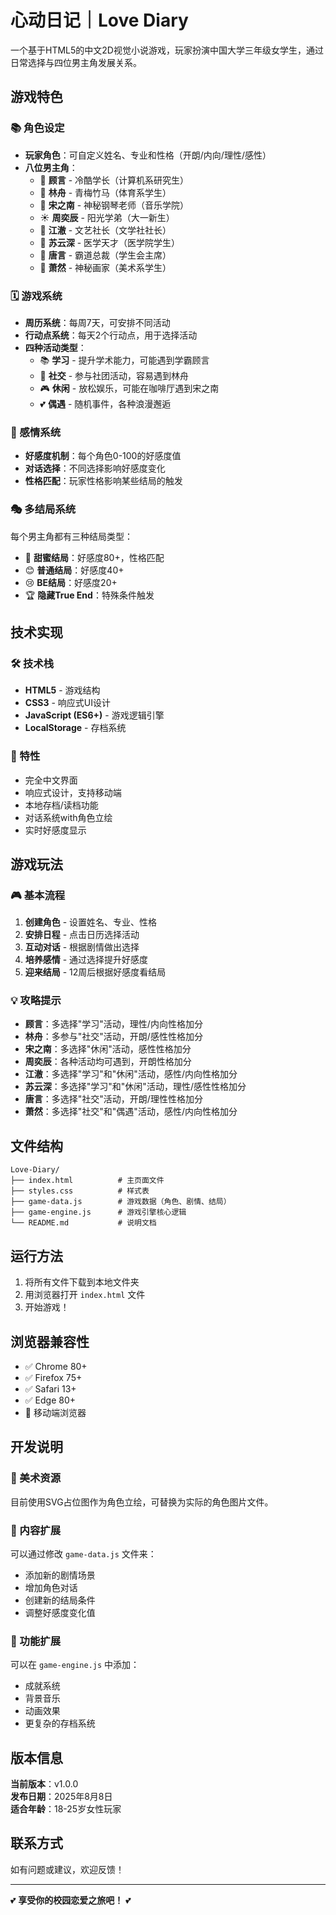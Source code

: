 # 心动日记｜Love Diary

一个基于HTML5的中文2D视觉小说游戏，玩家扮演中国大学三年级女学生，通过日常选择与四位男主角发展关系。

## 游戏特色

### 📚 角色设定
- **玩家角色**：可自定义姓名、专业和性格（开朗/内向/理性/感性）
- **八位男主角**：
  - 🧊 **顾言** - 冷酷学长（计算机系研究生）
  - 🏀 **林舟** - 青梅竹马（体育系学生）
  - 🎹 **宋之南** - 神秘钢琴老师（音乐学院）
  - ☀️ **周奕辰** - 阳光学弟（大一新生）
  - 📝 **江澈** - 文艺社长（文学社社长）
  - 🏥 **苏云深** - 医学天才（医学院学生）
  - 💼 **唐言** - 霸道总裁（学生会主席）
  - 🎨 **萧然** - 神秘画家（美术系学生）

### 🗓️ 游戏系统
- **周历系统**：每周7天，可安排不同活动
- **行动点系统**：每天2个行动点，用于选择活动
- **四种活动类型**：
  - 📚 **学习** - 提升学术能力，可能遇到学霸顾言
  - 👥 **社交** - 参与社团活动，容易遇到林舟
  - 🎮 **休闲** - 放松娱乐，可能在咖啡厅遇到宋之南
  - 💕 **偶遇** - 随机事件，各种浪漫邂逅

### 💖 感情系统
- **好感度机制**：每个角色0-100的好感度值
- **对话选择**：不同选择影响好感度变化
- **性格匹配**：玩家性格影响某些结局的触发

### 🎭 多结局系统
每个男主角都有三种结局类型：
- 🌟 **甜蜜结局**：好感度80+，性格匹配
- 😊 **普通结局**：好感度40+
- 😢 **BE结局**：好感度20+
- 🏆 **隐藏True End**：特殊条件触发

## 技术实现

### 🛠️ 技术栈
- **HTML5** - 游戏结构
- **CSS3** - 响应式UI设计
- **JavaScript (ES6+)** - 游戏逻辑引擎
- **LocalStorage** - 存档系统

### 📱 特性
- 完全中文界面
- 响应式设计，支持移动端
- 本地存档/读档功能
- 对话系统with角色立绘
- 实时好感度显示

## 游戏玩法

### 🎮 基本流程
1. **创建角色** - 设置姓名、专业、性格
2. **安排日程** - 点击日历选择活动
3. **互动对话** - 根据剧情做出选择
4. **培养感情** - 通过选择提升好感度
5. **迎来结局** - 12周后根据好感度看结局

### 💡 攻略提示
- **顾言**：多选择"学习"活动，理性/内向性格加分
- **林舟**：多参与"社交"活动，开朗/感性性格加分
- **宋之南**：多选择"休闲"活动，感性性格加分
- **周奕辰**：各种活动均可遇到，开朗性格加分
- **江澈**：多选择"学习"和"休闲"活动，感性/内向性格加分
- **苏云深**：多选择"学习"和"休闲"活动，理性/感性性格加分
- **唐言**：多选择"社交"活动，开朗/理性性格加分
- **萧然**：多选择"社交"和"偶遇"活动，感性/内向性格加分

## 文件结构

```
Love-Diary/
├── index.html          # 主页面文件
├── styles.css          # 样式表
├── game-data.js        # 游戏数据（角色、剧情、结局）
├── game-engine.js      # 游戏引擎核心逻辑
└── README.md           # 说明文档
```

## 运行方法

1. 将所有文件下载到本地文件夹
2. 用浏览器打开 `index.html` 文件
3. 开始游戏！

## 浏览器兼容性

- ✅ Chrome 80+
- ✅ Firefox 75+
- ✅ Safari 13+
- ✅ Edge 80+
- 📱 移动端浏览器

## 开发说明

### 🎨 美术资源
目前使用SVG占位图作为角色立绘，可替换为实际的角色图片文件。

### 📝 内容扩展
可以通过修改 `game-data.js` 文件来：
- 添加新的剧情场景
- 增加角色对话
- 创建新的结局条件
- 调整好感度变化值

### 🔧 功能扩展
可以在 `game-engine.js` 中添加：
- 成就系统
- 背景音乐
- 动画效果
- 更复杂的存档系统

## 版本信息

**当前版本**：v1.0.0  
**发布日期**：2025年8月8日  
**适合年龄**：18-25岁女性玩家

## 联系方式

如有问题或建议，欢迎反馈！

---

💕 **享受你的校园恋爱之旅吧！** 💕
